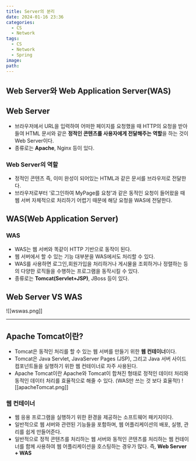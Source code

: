 ```yaml
---
title: Server의 분리
date: 2024-01-16 23:36
categories:
  - CS
  - Network
tags:
  - CS
  - Network
  - Spring
image: 
path:
---
```


## Web Server와 Web Application Server(WAS)

## Web Server
+ 브라우저에서 URL을 입력하여 어떠한 페이지를 요청했을 때 HTTP의 요청을 받아들여 HTML 문서와 같은 **정적인 콘텐츠를 사용자에게 전달해주는 역할**을 하는 것이 Web Server이다.
+ 종류로는 **Apache**, Nginx 등이 있다.

### Web Server의 역할
+ 정적인 콘텐츠 즉, 이미 완성이 되어있는 HTML과 같은 문서를 브라우저로 전달한다.
+ 브라우저로부터 ‘로그인하여 MyPage를 요청’과 같은 동적인 요청이 들어왔을 때 웹 서버 자체적으로 처리하기 어렵기 때문에 해당 요청을 WAS에 전달한다.

## WAS(Web Application Server)
### WAS
+ WAS는 웹 서버와 똑같이 HTTP 기반으로 동작이 된다.
+ 웹 서버에서 할 수 있는 기능 대부분을 WAS에서도 처리할 수 있다.
+ WAS를 사용하면 로그인,회원가입을 처리하거나 게시물을 조회하거나 정렬하는 등의 다양한 로직들을 수행하는 프로그램을 동작시킬 수 있다.
+ 종류로는 **Tomcat(Servlet+JSP)**, JBoss 등이 있다.


## Web Server VS WAS
![[wswas.png]]


---

## Apache Tomcat이란?
+ Tomcat은 동적인 처리를 할 수 있는 웹 서버를 만들기 위한 **웹 컨테이너**이다.
+ Tomcat은 Java Servlet, JavaServer Pages (JSP), 그리고 Java 서버 사이드 컴포넌트들을 실행하기 위한 웹 컨테이너로 자주 사용된다.
+ Apache Tomcat이란 Apache와 Tomcat이 합쳐진 형태로 정적인 데이터 처리와 동적인 데이터 처리를 효율적으로 해줄 수 있다. (WAS만 쓰는 것 보다 효율적!)
![[apacheTomcat.png]]

### 웹 컨테이너
+ 웹 응용 프로그램을 실행하기 위한 환경을 제공하는 소프트웨어 패키지이다. 
+ 일반적으로 웹 서버와 관련된 기능들을 포함하며, 웹 어플리케이션의 배포, 실행, 관리를 쉽게 만들어준다.
+ 일반적으로 정적 콘텐츠를 처리하는 웹 서버와 동적인 콘텐츠를 처리하는 웹 컨테이너를 함께 사용하여 웹 어플리케이션을 호스팅하는 경우가 많다. 즉, **Web Server + WAS**